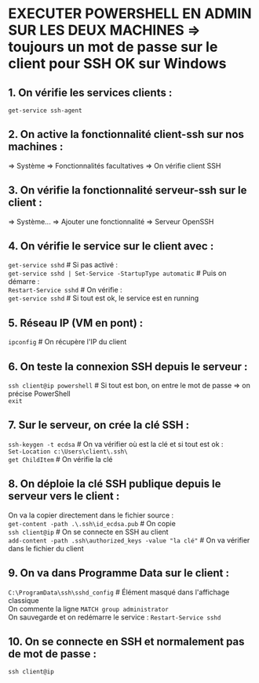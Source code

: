 # EXECUTER POWERSHELL EN ADMIN SUR LES DEUX MACHINES => toujours un mot de passe sur le client pour SSH OK sur Windows

## 1. On vérifie les services clients :
`get-service ssh-agent`

## 2. On active la fonctionnalité client-ssh sur nos machines :
=> Système => Fonctionnalités facultatives => On vérifie client SSH

## 3. On vérifie la fonctionnalité serveur-ssh sur le client :
=> Système... => Ajouter une fonctionnalité => Serveur OpenSSH

## 4. On vérifie le service sur le client avec :
`get-service sshd`  # Si pas activé :<br>
`get-service sshd | Set-Service -StartupType automatic`  # Puis on démarre :<br>
`Restart-Service sshd`  # On vérifie :<br>
`get-service sshd`  # Si tout est ok, le service est en running

## 5. Réseau IP (VM en pont) :
`ipconfig`  # On récupère l'IP du client

## 6. On teste la connexion SSH depuis le serveur :
`ssh client@ip powershell`  # Si tout est bon, on entre le mot de passe => on précise PowerShell<br>
`exit`

## 7. Sur le serveur, on crée la clé SSH :
`ssh-keygen -t ecdsa`  # On va vérifier où est la clé et si tout est ok :<br>
`Set-Location c:\Users\client\.ssh\`  <br>
`get ChildItem`  # On vérifie la clé

## 8. On déploie la clé SSH publique depuis le serveur vers le client :
On va la copier directement dans le fichier source :  
`get-content -path .\.ssh\id_ecdsa.pub`  # On copie<br>
`ssh client@ip`  # On se connecte en SSH au client<br>
`add-content -path .ssh\authorized_keys -value "la clé"`  # On va vérifier dans le fichier du client

## 9. On va dans Programme Data sur le client :
`C:\ProgramData\ssh\sshd_config`  # Élément masqué dans l'affichage classique<br>
On commente la ligne `MATCH group administrator`  
On sauvegarde et on redémarre le service :
`Restart-Service sshd`

## 10. On se connecte en SSH et normalement pas de mot de passe :
`ssh client@ip`
